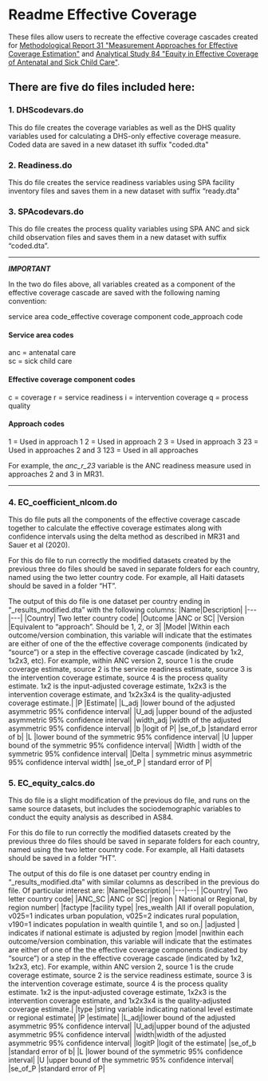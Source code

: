 
# Readme Effective Coverage

These files allow users to recreate the effective coverage cascades created for [Methodological Report 31 "Measurement Approaches for Effective Coverage Estimation"](https://www.dhsprogram.com/publications/publication-mr31-methodological-reports.cfm?csSearch=554290_1) 
and [Analytical Study 84 "Equity in Effective Coverage of Antenatal and Sick Child Care"](https://www.dhsprogram.com/publications/publication-as84-analytical-studies.cfm?csSearch=574585_1).

## There are five do files included here:

### 1. DHScodevars.do
This do file creates the coverage variables as well as the DHS quality variables used for calculating a DHS-only effective coverage measure. Coded data are saved in a new dataset ith suffix "coded.dta"

### 2. Readiness.do
This do file creates the service readiness variables using SPA facility inventory files and saves them in a new dataset with suffix “ready.dta”

### 3. SPAcodevars.do
This do file creates the process quality variables using SPA ANC and sick child observation files and saves them in a new dataset with suffix “coded.dta”.

************************************************************************************
***IMPORTANT***

In the two do files above, all variables created as a component of the effective coverage cascade are saved with the following naming convention:

service area code_effective coverage component code_approach code

#### Service area codes		
anc	= antenatal care		
sc	= sick child care		
				
#### Effective coverage component codes
c	= coverage
r	= service readiness
i	= intervention coverage
q	= process quality

#### Approach codes
1	    = Used in approach 1
2	    = Used in approach 2
3	    = Used in approach 3
23	= Used in approaches 2 and 3
123 = Used in all approaches

For example, the *anc_r_23* variable is the ANC readiness measure used in approaches 2 and 3 in MR31.
************************************************************************************


### 4. EC_coefficient_nlcom.do
This do file puts all the components of the effective coverage cascade together to calculate the effective coverage estimates 
along with confidence intervals using the delta method as described in MR31 and Sauer et al (2020).

For this do file to run correctly the modified datasets created by the previous three do files should be saved in separate folders for each country, named using the two letter country code. For example, all Haiti datasets should be saved in a folder “HT”.

The output of this do file is one dataset per country ending in “_results_modified.dta” with the following columns:
|Name|Description|
|---|---|
|Country| Two letter country code| 
|Outcome |ANC or SC|
|Version |Equivalent to “approach”. Should be 1, 2, or 3|
|Model |Within each outcome/version combination, this variable will indicate that the estimates are either of one of the the effective coverage components (indicated by “source”) or a step in the effective coverage cascade (indicated by 1x2, 1x2x3, etc). For example, within ANC version 2, source 1 is the crude coverage estimate, source 2 is the service readiness estimate, source 3 is the intervention coverage estimate, source 4 is the process quality estimate. 1x2 is the input-adjusted coverage estimate, 1x2x3 is the intervention coverage estimate, and 1x2x3x4 is the quality-adjusted coverage estimate.|
|P |Estimate|
|L_adj |lower bound of the adjusted asymmetric 95% confidence interval|
|U_adj  |upper bound of the adjusted asymmetric 95% confidence interval|
|width_adj  |width of the adjusted asymmetric 95% confidence interval|
|b  |logit of P|
|se_of_b  |standard error of b|
|L  |lower bound of the symmetric 95% confidence interval|
|U |upper bound of the symmetric 95% confidence interval|
|Width | width of the symmetric 95% confidence interval|
|Delta | symmetric minus asymmetric 95% confidence interval width|
|se_of_P | standard error of P|

### 5. EC_equity_calcs.do
This do file is a slight modification of the previous do file, and runs on the same source datasets, but includes the sociodemographic variables to conduct the equity analysis as described in AS84.

For this do file to run correctly the modified datasets created by the previous three do files should be saved in separate folders for each country, named using the two letter country code. For example, all Haiti datasets should be saved in a folder “HT”.

The output of this do file is one dataset per country ending in “_results_modified.dta” with similar columns as described in the previous do file. Of particular interest are:
|Name|Description|
|---|---|
|Country| Two letter country code| 
|ANC_SC |ANC or SC|
|region | National or Regional, by region number|
|factype |facility type|
|res_wealth |All if overall population, v025=1 indicates urban population, v025=2 indicates rural population, v190=1 indicates population in wealth quintile 1, and so on.|
|adjusted | indicates if national estimate is adjusted by region
|model |nwithin each outcome/version combination, this variable will indicate that the estimates are either of one of the the effective coverage components (indicated by “source”) or a step in the effective coverage cascade (indicated by 1x2, 1x2x3, etc). For example, within ANC version 2, source 1 is the crude coverage estimate, source 2 is the service readiness estimate, source 3 is the intervention coverage estimate, source 4 is the process quality estimate. 1x2 is the input-adjusted coverage estimate, 1x2x3 is the intervention coverage estimate, and 1x2x3x4 is the quality-adjusted coverage estimate.|
|type |string variable indicating national level estimate or regional estimate|
|P |estimate|
|L_adj|lower bound of the adjusted asymmetric 95% confidence interval|
|U_adj|upper bound of the adjusted asymmetric 95% confidence interval|
|width|width of the adjusted asymmetric 95% confidence interval|
|logitP |logit of the estimate|
|se_of_b |standard error of b|
|L |lower bound of the symmetric 95% confidence interval|
|U |upper bound of the symmetric 95% confidence interval|
|se_of_P |standard error of P|




